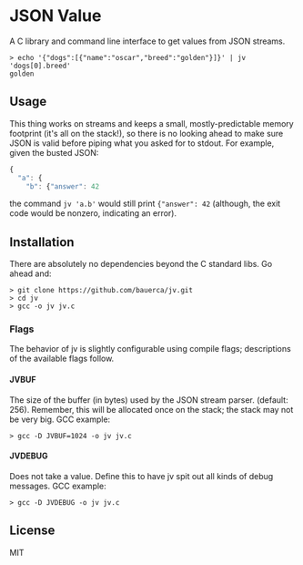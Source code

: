 # JSON Value

A C library and command line interface to get values from JSON
streams.

```
> echo '{"dogs":[{"name":"oscar","breed":"golden"}]}' | jv 'dogs[0].breed'
golden
```

## Usage

This thing works on streams and keeps a small, mostly-predictable memory
footprint (it's all on the stack!), so there is no looking ahead to make sure
JSON is valid before piping what you asked for to stdout. For example, given
the busted JSON:

```js
{
  "a": {
    "b": {"answer": 42
```

the command `jv 'a.b'` would still print `{"answer": 42` (although, the exit
code would be nonzero, indicating an error).

## Installation

There are absolutely no dependencies beyond the C standard libs. Go ahead
and:

```
> git clone https://github.com/bauerca/jv.git
> cd jv
> gcc -o jv jv.c
```

### Flags

The behavior of jv is slightly configurable using compile flags;
descriptions of the available flags follow.

#### JVBUF

The size of the buffer (in bytes) used by the JSON stream parser.
(default: 256). Remember, this will be allocated once on the stack; the
stack may not be very big. GCC example:

```
> gcc -D JVBUF=1024 -o jv jv.c
```

#### JVDEBUG

Does not take a value. Define this to have jv spit out all kinds of
debug messages. GCC example:

```
> gcc -D JVDEBUG -o jv jv.c
```

## License

MIT
